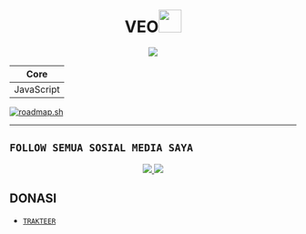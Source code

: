 <h1 align="center">VEO<img src="https://user-images.githubusercontent.com/1303154/88677602-1635ba80-d120-11ea-84d8-d263ba5fc3c0.gif" width="40px" alt=""><br></h1>
<p align="center">
<img src="https://media.tenor.com/Z9SazAegMbIAAAAd/aurelius467385-yofukashi-no-uta.gif" autoplay/>
</p>

<p align="center">

| Core |
|------|
| JavaScript |

</p>

[![roadmap.sh](https://roadmap.sh/card/tall/64e75b13b128dce3cb6f9bb7?variant=dark&roadmaps=javascript%2Cnodejs%2Creact%2Cfrontend)](https://roadmap.sh)

---

## `FOLLOW SEMUA SOSIAL MEDIA SAYA`

<p align="center">
<a href="https://www.instagram.com/veoveneht"><img src="https://img.shields.io/badge/Instagram-E4405F?style=for-the-badge&logo=instagram&logoColor=white"/> 
<a href="https://wa.me/6283113810321"><img src="https://img.shields.io/badge/WhatsApp-25D366?style=for-the-badge&logo=whatsapp&logoColor=white" /></a>
</p>

## DONASI

- [`TRAKTEER`](https://trakteer.id/veoveneht/tip?quantity=1)
